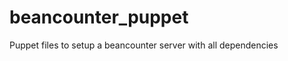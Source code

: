 beancounter_puppet
==================

Puppet files to setup a beancounter server with all dependencies
